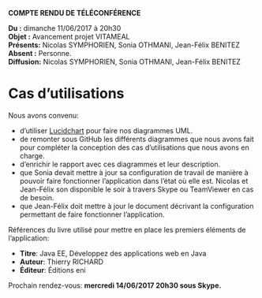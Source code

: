 **COMPTE RENDU DE TÉLÉCONFÉRENCE**

**Du :** dimanche 11/06/2017 à 20h30  
**Objet :** Avancement projet VITAMEAL  
**Présents:** Nicolas SYMPHORIEN, Sonia OTHMANI, Jean-Félix BENITEZ  
**Absent :** Personne.  
**Diffusion:** Nicolas SYMPHORIEN, Sonia OTHMANI, Jean-Félix BENITEZ  
 
Cas d’utilisations
==================

Nous avons convenu:

-   d’utiliser [Lucidchart](http://www.lucidchart.com) pour faire nos
    diagrammes UML.
-   de remonter sous GitHub les différents diagrammes que nous avons
    fait pour compléter la conception des cas d’utilisations que nous
    avons en charge.
-   d’enrichir le rapport avec ces diagrammes et leur description.
-   que Sonia devait mettre à jour sa configuration de travail de
    manière à pouvoir faire fonctionner l’application dans l’état où
    elle est. Nicolas et Jean-Félix son disponible le soir à travers
    Skype ou TeamViewer en cas de besoin.
-   que Jean-Félix doit mettre à jour le document décrivant la
    configuration permettant de faire fonctionner l’application.

Références du livre utilisé pour mettre en place les premiers éléments de l’application:

* **Titre**: Java EE, Développez des applications web en Java
* **Auteur**: Thierry RICHARD
* **Éditeur**: Éditions eni

Prochain rendez-vous: **mercredi 14/06/2017 20h30 sous Skype.**
